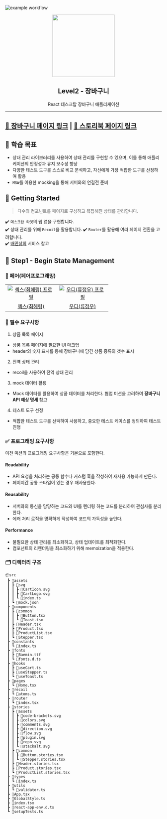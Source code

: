 ![example workflow](https://github.com/hyeryongchoi/react-shopping-cart/actions/workflows/deploy.yml/badge.svg)

<p align="middle" >
  <img src="https://techcourse-storage.s3.ap-northeast-2.amazonaws.com/3e6c6f30b11d4b098b5a3e81be19ce3a" width="200px" alt="">
</p>
<h2 align="middle">Level2 - 장바구니</h2>
<p align="middle">React 데스크탑 장바구니 애플리케이션</p>
</p>

---

## [🛒 장바구니 페이지 링크](https://hyeryongchoi.github.io/react-shopping-cart/) | [📕 스토리북 페이지 링크](https://hyeryongchoi.github.io/react-shopping-cart/storybook)

## 📍 학습 목표

- 상태 관리 라이브러리를 사용하여 상태 관리를 구현할 수 있으며, 이를 통해 애플리케이션의 안정성과 유지 보수성 향상
- 다양한 테스트 도구를 스스로 비교 분석하고, 자신에게 가장 적합한 도구를 선정하여 활용
- `MSW`를 이용한 mocking을 통해 서버와의 연결전 준비

## 🚀 Getting Started

> 다수의 컴포넌트를 페이지로 구성하고 복잡해진 상태를 관리합니다.

✔️ `데스크탑 타겟`의 웹 앱을 구현합니다.  
✔️ 상태 관리를 위해 `Recoil`을 활용합니다.
✔️ `Router`를 활용해 여러 페이지 전환을 고려합니다.  
✔️ [배민상회](https://mart.baemin.com) 서비스 참고

## 🚀 Step1 - Begin State Management

### 🙏 페어(페어프로그래밍)

<table>
  <tr>
    <td align="center" width="150px">
      <a href="https://github.com/HyeryongChoi" target="_blank">
        <img src="https://avatars.githubusercontent.com/u/24777828?v=4" alt="첵스(최혜령) 프로필" />
      </a>
    </td>
    <td align="center" width="150px">
      <a href="https://github.com/evencoding" target="_blank">
        <img src="https://avatars.githubusercontent.com/u/88191233?v=4" alt="우디(류정우) 프로필" />
      </a>
    </td>
  </tr>
  <tr>
    <td align="center">
      <a href="https://github.com/HyeryongChoi" target="_blank">
        첵스(최혜령)
      </a>
    </td>
    <td align="center">
      <a href="https://github.com/evencoding" target="_blank">
        우디(류정우)
      </a>
    </td>
  </tr>
</table>

### 📝 필수 요구사항

1. 상품 목록 페이지

- 상품 목록 페이지에 필요한 UI 마크업
- header의 숫자 표시를 통해 장바구니에 담긴 상품 종류의 갯수 표시

2. 전역 상태 관리

- recoil을 사용하여 전역 상태 관리

3. mock 데이터 활용

- Mock 데이터를 활용하여 상품 데이터를 처리한다. 협업 미션을 고려하여 **장바구니 API 예상 명세** 참고

4. 테스트 도구 선정

- 적합한 테스트 도구를 선택하여 사용하고, 중요한 테스트 케이스를 정의하여 테스트 진행

### ✅ 프로그래밍 요구사항

이전 미션의 프로그래밍 요구사항은 기본으로 포함한다.

#### **Readability**

- API 요청을 처리하는 공통 함수나 커스텀 훅을 작성하여 재사용 가능하게 만든다.
- 페이지간 공통 스타일이 있는 경우 재사용한다.

#### **Reusability**

- 서버와의 통신을 담당하는 코드와 UI를 렌더링 하는 코드를 분리하여 관심사를 분리한다.
- 에러 처리 로직을 명확하게 작성하여 코드의 가독성을 높인다.

#### **Performance**

- 불필요한 상태 관리를 최소화하고, 상태 업데이트를 최적화한다.
- 컴포넌트의 리렌더링을 최소화하기 위해 memoization을 적용한다.

### 🗂 디렉터리 구조

```
📦src
 ┣ 📂assets
 ┃ ┣ 📂svg
 ┃ ┃ ┣ 📜CartIcon.svg
 ┃ ┃ ┣ 📜CartLogo.svg
 ┃ ┃ ┗ 📜index.ts
 ┃ ┗ 📜mock.json
 ┣ 📂components
 ┃ ┣ 📂common
 ┃ ┃ ┣ 📜Button.tsx
 ┃ ┃ ┗ 📜Toast.tsx
 ┃ ┣ 📜Header.tsx
 ┃ ┣ 📜Product.tsx
 ┃ ┣ 📜ProductList.tsx
 ┃ ┗ 📜Stepper.tsx
 ┣ 📂constants
 ┃ ┗ 📜index.ts
 ┣ 📂fonts
 ┃ ┣ 📜Baemin.ttf
 ┃ ┗ 📜fonts.d.ts
 ┣ 📂hooks
 ┃ ┣ 📜useCart.ts
 ┃ ┣ 📜useStepper.ts
 ┃ ┗ 📜useToast.ts
 ┣ 📂pages
 ┃ ┗ 📜Home.tsx
 ┣ 📂recoil
 ┃ ┗ 📜atoms.ts
 ┣ 📂router
 ┃ ┗ 📜index.tsx
 ┣ 📂stories
 ┃ ┣ 📂assets
 ┃ ┃ ┣ 📜code-brackets.svg
 ┃ ┃ ┣ 📜colors.svg
 ┃ ┃ ┣ 📜comments.svg
 ┃ ┃ ┣ 📜direction.svg
 ┃ ┃ ┣ 📜flow.svg
 ┃ ┃ ┣ 📜plugin.svg
 ┃ ┃ ┣ 📜repo.svg
 ┃ ┃ ┗ 📜stackalt.svg
 ┃ ┣ 📂common
 ┃ ┃ ┣ 📜Button.stories.tsx
 ┃ ┃ ┗ 📜Stepper.stories.tsx
 ┃ ┣ 📜Header.stories.tsx
 ┃ ┣ 📜Product.stories.tsx
 ┃ ┗ 📜ProductList.stories.tsx
 ┣ 📂types
 ┃ ┗ 📜index.ts
 ┣ 📂utils
 ┃ ┗ 📜validator.ts
 ┣ 📜App.tsx
 ┣ 📜GlobalStyle.ts
 ┣ 📜index.tsx
 ┣ 📜react-app-env.d.ts
 ┗ 📜setupTests.ts
```
